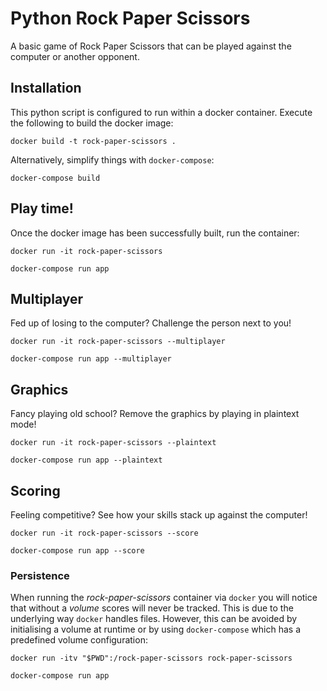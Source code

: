 # Python Rock Paper Scissors
A basic game of Rock Paper Scissors that can be played against the computer or another opponent.

## Installation
This python script is configured to run within a docker container. Execute the following to build the docker image:
```
docker build -t rock-paper-scissors .
```
Alternatively, simplify things with `docker-compose`:
```
docker-compose build
```

## Play time!
Once the docker image has been successfully built, run the container:
```
docker run -it rock-paper-scissors
```
```
docker-compose run app
```

## Multiplayer
Fed up of losing to the computer? Challenge the person next to you!
```
docker run -it rock-paper-scissors --multiplayer
```
```
docker-compose run app --multiplayer
```

## Graphics
Fancy playing old school? Remove the graphics by playing in plaintext mode!
```
docker run -it rock-paper-scissors --plaintext
```
```
docker-compose run app --plaintext
```

## Scoring
Feeling competitive? See how your skills stack up against the computer!
```
docker run -it rock-paper-scissors --score
```
```
docker-compose run app --score
```

### Persistence
When running the _rock-paper-scissors_ container via `docker` you will notice that without a _volume_ scores will never be tracked. This is due to the underlying way `docker` handles files. However, this can be avoided by initialising a volume at runtime or by using `docker-compose` which has a predefined volume configuration:
```
docker run -itv "$PWD":/rock-paper-scissors rock-paper-scissors
```
```
docker-compose run app
```

